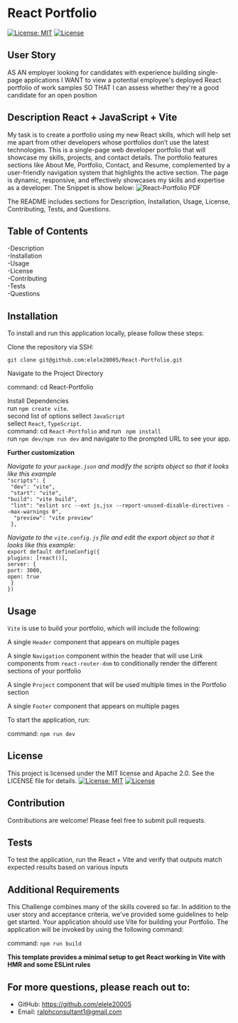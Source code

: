 # React Portfolio
[![License: MIT](https://img.shields.io/badge/License-MIT-yellow.svg)](https://opensource.org/licenses/MIT) 
[![License](https://img.shields.io/badge/License-Apache_2.0-blue.svg)](https://opensource.org/licenses/Apache-2.0) 

## User Story

AS AN employer looking for candidates with experience building single-page applications
I WANT to view a potential employee's deployed React portfolio of work samples
SO THAT I can assess whether they're a good candidate for an open position

## Description React + JavaScript + Vite 
My task is to create a portfolio using my new React skills, which will help set me apart from other developers whose portfolios don’t use the latest technologies. This is a single-page web developer portfolio that will showcase my skills, projects, and contact details. The portfolio features sections like About Me, Portfolio, Contact, and Resume, complemented by a user-friendly navigation system that highlights the active section. The page is dynamic, responsive, and effectively showcases my skills and expertise as a developer. The Snippet is show below: 
![React-Portfolio PDF](https://github.com/user-attachments/assets/644fd830-9b34-410a-8c74-d398a8f101a4)


The README includes sections for Description, Installation, Usage, License, Contributing, Tests, and Questions.   


## Table of Contents

-Description     
-Installation      
-Usage        
-License      
-Contributing       
-Tests         
-Questions

## Installation
To install and run this application locally, please follow these steps:

Clone the repository via SSH:

`git clone git@github.com:elele20005/React-Portfolio.git`
       
   Navigate to the Project Directory


 command: cd React-Portfolio
 
Install Dependencies    
run `npm create vite`.     
second list of options sellect `JavaScript`       
sellect `React`, `TypeScript`.       
command: cd `React-Portfolio` and run ` npm install`           
run `npm dev/npm run dev` and navigate to the prompted URL to see your app.

**Further customization**   

*Navigate to your `package.json` and modify the scripts object so that it looks like this example*     
`"scripts": {`      
` "dev": "vite",`      
` "start": "vite",`      
`"build": "vite build",`      
` "lint": "eslint src --ext js,jsx --report-unused-disable-directives --max-warnings 0",`       
`  "preview": "vite preview"`      
` },`

 *Navigate to the `vite.config.js` file and edit the export object so that it looks like this example*:     
 `export default defineConfig({`        
 `plugins: [react()],`      
 `server: {`       
 `port: 3000,`       
 `open: true`       
 ` }`       
 `})`


## Usage
`Vite` is use to build your portfolio, which will include the following:


A single `Header` component that appears on multiple pages


A single `Navigation` component within the header that will use Link components from `react-router-dom` to conditionally render the different sections of your portfolio


A single `Project` component that will be used multiple times in the Portfolio section


A single `Footer` component that appears on multiple pages

To start the application, run:

command: `npm run dev`

## License
This project is licensed under the MIT license and Apache 2.0. See the LICENSE file for details.
[![License: MIT](https://img.shields.io/badge/License-MIT-yellow.svg)](https://opensource.org/licenses/MIT)
[![License](https://img.shields.io/badge/License-Apache_2.0-blue.svg)](https://opensource.org/licenses/Apache-2.0)

## Contribution
Contributions are welcome! Please feel free to submit pull requests.

## Tests
To test the application, run the React + Vite and verify that outputs match expected results based on various inputs


## Additional Requirements
This Challenge combines many of the skills covered so far. In addition to the user story and acceptance criteria, we've provided some guidelines to help get started. Your application should use Vite for building your Portfolio. The application will be invoked by using the following command:

command: `npm run build` 

**This template provides a minimal setup to get React working in Vite with HMR and some ESLint rules**

## For more questions, please reach out to:
 
- GitHub: https://github.com/elele20005
- Email: ralphconsultant1@gmail.com
